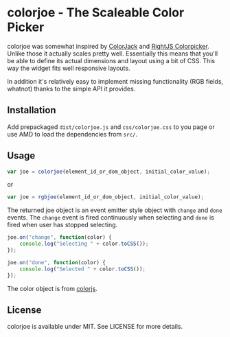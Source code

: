 # colorjoe - The Scaleable Color Picker

colorjoe was somewhat inspired by
[ColorJack](http://www.dynamicdrive.com/dynamicindex11/colorjack/index.htm) and
[RightJS Colorpicker](http://rightjs.org/ui/colorpicker). Unlike those it
actually scales pretty well. Essentially this means that you'll be able to
define its actual dimensions and layout using a bit of CSS. This way the widget
fits well responsive layouts.

In addition it's relatively easy to implement missing functionality (RGB fields,
whatnot) thanks to the simple API it provides.

## Installation

Add prepackaged `dist/colorjoe.js` and `css/colorjoe.css` to you page or use AMD to load
the dependencies from `src/`.

## Usage

```javascript
var joe = colorjoe(element_id_or_dom_object, initial_color_value);
```

or

```javascript
var joe = rgbjoe(element_id_or_dom_object, initial_color_value);
```

The returned joe object is an event emitter style object with `change` and
`done` events. The `change` event is fired continuously when selecting and
`done` is fired when user has stopped selecting.


```javascript
joe.on("change", function(color) {
    console.log("Selecting " + color.toCSS());
});

joe.on("done", function(color) {
    console.log("Selected " + color.toCSS());
});

```

The color object is from [colorjs](http://bebraw.github.com/colorjs/).


## License

colorjoe is available under MIT. See LICENSE for more details.

